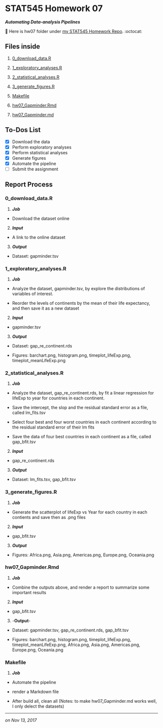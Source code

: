 
# STAT545 Homework 07 

_**Automating Data-analysis Pipelines**_

:round_pushpin: Here is hw07 folder under [my STAT545 Homework Repo](https://github.com/xinmiaow/STAT545-hw-Wang-Xinmiao). :octocat:


## Files inside

1. [0_download_data.R](https://github.com/xinmiaow/STAT545-hw-Wang-Xinmiao/blob/master/hw07/0_download_data.R)

2. [1_exploratory_analyses.R](https://github.com/xinmiaow/STAT545-hw-Wang-Xinmiao/blob/master/hw07/1_exploratory_analyses.R)

3. [2_statistical_analyses.R](https://github.com/xinmiaow/STAT545-hw-Wang-Xinmiao/blob/master/hw07/2_statistical_analyses.R)

4. [3_generate_figures.R](https://github.com/xinmiaow/STAT545-hw-Wang-Xinmiao/blob/master/hw07/3_generate_figures.R)

5. [Makefile](https://github.com/xinmiaow/STAT545-hw-Wang-Xinmiao/blob/master/hw07/Makefile)

6. [hw07_Gapminder.Rmd](https://github.com/xinmiaow/STAT545-hw-Wang-Xinmiao/blob/master/hw07/hw07_Gapminder.Rmd)

7. [hw07_Gapminder.md](https://github.com/xinmiaow/STAT545-hw-Wang-Xinmiao/blob/master/hw07/hw07_Gapminder.md)

## To-Dos List

- [X] Download the data
- [X] Perform exploratory analyses
- [X] Perform statistical analyses
- [X] Generate figures
- [X] Automate the pipeline
- [ ] Submit the assignment

## Report Process

### 0_download_data.R

1. _**Job**_

* Download the dataset online

2. _**Input**_

* A link to the online dataset 

3. _**Output**_

* Dataset: gapminder.tsv

### 1_exploratory_analyses.R

1. _**Job**_

* Analyze the dataset, gapminder.tsv, by explore the distributions of variables of interest. 

* Reorder the levels of continents by the mean of their life expectancy, and then save it as a new dataset

2. _**Input**_

* gapminder.tsv

3. _**Output**_

* Dataset: gap_re_continent.rds

* Figures: barchart.png, histogram.png, timeplot_lifeExp.png, timeplot_meanLifeExp.png


### 2_statistical_analyses.R

1. _**Job**_

* Analyze the dataset, gap_re_continent.rds, by fit a linear regression for lifeExp to year for countries in each continent. 

* Save the intercept, the slop and the residual standard error as a file, called lm_fits.tsv

* Select four best and four worst countries in each continent according to the residual standard error of their lm fits

* Save the data of four best countries in each continent as a file, called gap_bfit.tsv

2. _**Input**_

* gap_re_continent.rds

3. _**Output**_

* Dataset: lm_fits.tsv, gap_bfit.tsv


### 3_generate_figures.R

1. _**Job**_

* Generate the scatterplot of lifeExp vs Year for each country in each contients and save then as .png files

2. _**Input**_

* gap_bfit.tsv

3. _**Output**_

* Figures: Africa.png, Asia.png, Americas.png, Europe.png, Oceania.png

### hw07_Gapminder.Rmd

1. _**Job**_

* Combine the outputs above, and render a report to summarize some important results

2. _**Input**_

* gap_bfit.tsv

3. -**Output**-

* Dataset: gapminder.tsv, gap_re_continent.rds, gap_bfit.tsv

* Figures: barchart.png, histogram.png, timeplot_lifeExp.png, timeplot_meanLifeExp.png, Africa.png, Asia.png, Americas.png, Europe.png, Oceania.png

### Makefile

1. _**Job**_

* Automate the pipeline 

* render a Markdown file

* After build all, clean all (Notes: to make hw07_Gapminder.md works well, I only delect the datasets)


***
*on Nov 13, 2017*


